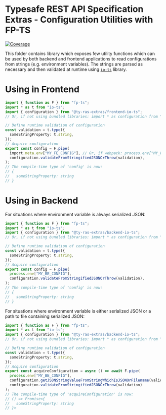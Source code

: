 # Typesafe REST API Specification Extras - Configuration Utilities with FP-TS

[![Coverage](https://codecov.io/gh/ty-ras/extras-io-ts/branch/main/graph/badge.svg?flag=config)](https://codecov.io/gh/ty-ras/extras-io-ts)

This folder contains library which exposes few utility functions which can be used by both backend and frontend applications to read configurations from strings (e.g. environment variables).
The strings are parsed as necessary and then validated at runtime using [`io-ts`](https://github.com/gcanti/fp-ts) library.

# Using in Frontend

```ts
import { function as F } from "fp-ts";
import * as t from "io-ts";
import { configuration } from "@ty-ras-extras/frontend-io-ts";
// Or, if not using bundled libraries: import * as configuration from "@ty-ras-extras/config-io-ts/string";

// Define runtime validation of configuration
const validation = t.type({
  someStringProperty: t.string,
});
// Acquire configuration
export const config = F.pipe(
  import.meta.env["MY_FE_CONFIG"], // Or, if webpack: process.env["MY_FE_CONFIG"],
  configuration.validateFromStringifiedJSONOrThrow(validation),
);
// The compile-time type of 'config' is now:
// {
//   someStringProperty: string
// }
```

# Using in Backend
For situations where environment variable is always serialized JSON:
```ts
import { function as F } from "fp-ts";
import * as t from "io-ts";
import { configuration } from "@ty-ras-extras/backend-io-ts";
// Or, if not using bundled libraries: import * as configuration from "@ty-ras-extras/config-io-ts";

// Define runtime validation of configuration
const validation = t.type({
  someStringProperty: t.string,
});
// Acquire configuration
export const config = F.pipe(
  process.env["MY_BE_CONFIG"],
  configuration.validateFromStringifiedJSONOrThrow(validation),
);
// The compile-time type of 'config' is now:
// {
//   someStringProperty: string
// }
```

For situations where environment variable is either serialized JSON or a path to file containing serialized JSON:
```ts
import { function as F } from "fp-ts";
import * as t from "io-ts";
import { configuration } from "@ty-ras-extras/backend-io-ts";
// Or, if not using bundled libraries: import * as configuration from "@ty-ras-extras/config-io-ts";

// Define runtime validation of configuration
const validation = t.type({
  someStringProperty: t.string,
});
// Acquire configuration
export const acquireConfiguration = async () => await F.pipe(
  process.env["MY_BE_CONFIG"],
  configuration.getJSONStringValueFromStringWhichIsJSONOrFilename(validation),
  configuration.validateFromStringifiedJSONOrThrow(validation)
);
// The compile-time type of 'acquireConfiguration' is now:
// () => Promise<{
//   someStringProperty: string
// }>
```
